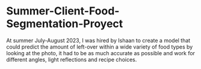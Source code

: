 # Summer-Client-Food-Segmentation-Proyect
At summer July-August 2023, I was hired by Ishaan to create a model that could predict the amount of left-over within a wide variety of food types by looking at the photo, it had to be as much accurate as possible and work for different angles, light reflections and recipe choices.
